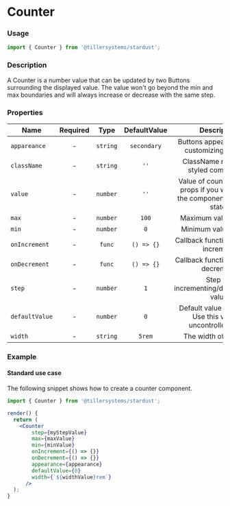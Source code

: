 # Counter

### Usage

```jsx
import { Counter } from '@tillersystems/stardust';
```

<!-- STORY -->

<!-- PROPS -->

### Description

A Counter is a number value that can be updated by two Buttons surrounding the displayed value. The value won't go beyond the min and max boundaries and will always increase or decrease with the same step.

### Properties

| Name           | Required |   Type   | DefaultValue |                                     Description                                     |
| -------------- | :------: | :------: | :----------: | :---------------------------------------------------------------------------------: |
| `appareance`   |    -     | `string` | `secondary`  |                    Buttons appearance prop customizing the style                    |
| `className`    |    -     | `string` |     `''`     |                        ClassName needed by styled components                        |
| `value`        |    -     | `number` |     `''`     | Value of counter. Set this props if you what to use the component controlled state. |
| `max`          |    -     | `number` |    `100`     |                                Maximum value allowed                                |
| `min`          |    -     | `number` |     `0`      |                                Minimum value allowed                                |
| `onIncrement`  |    -     |  `func`  |  `() => {}`  |                        Callback function called on increment                        |
| `onDecrement`  |    -     |  `func`  |  `() => {}`  |                        Callback function called on decrement                        |
| `step`         |    -     | `number` |     `1`      |                      Step for incrementing/decrementing value                       |
| `defaultValue` |    -     | `number` |     `0`      |           Default value of counter. Use this value in uncontrolled state.           |
| `width`        |    -     | `string` |    `5rem`    |                               The width of the input                                |

### Example

#### Standard use case

The following snippet shows how to create a counter component.

```jsx
import { Counter } from '@tillersystems/stardust';

render() {
  return (
    <Counter
        step={myStepValue}
        max={maxValue}
        min={minValue}
        onIncrement={() => {}}
        onDecrement={() => {}}
        appearance={appearance}
        defaultValue={0}
        width={`${widthValue}rem`}
      />
  );
}
```
